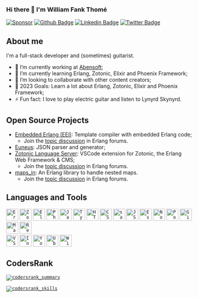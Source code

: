 ### Hi there 👋 I'm William Fank Thomé

[![Sponsor](https://img.shields.io/static/v1?label=Sponsor&message=%E2%9D%A4&logo=GitHub&color=%23fe8e86)](https://github.com/sponsors/williamthome)
[![Github Badge](https://img.shields.io/badge/-Github-000?style=flat-square&logo=Github&logoColor=white&link=https://github.com/williamthome)](https://github.com/williamthome)
[![Linkedin Badge](https://img.shields.io/badge/-LinkedIn-blue?style=flat-square&logo=Linkedin&logoColor=white&link=https://linkedin.com/in/williamthome/)](https://linkedin.com/in/williamthome/)
[![Twitter Badge](https://img.shields.io/badge/-Twitter-1ca0f1?style=flat-square&labelColor=1ca0f1&logo=twitter&logoColor=white&link=https://twitter.com/willegp88)](https://twitter.com/willegp88)

## About me

I'm a full-stack developer and (sometimes) guitarist.

- 🔭 I’m currently working at [Abensoft](https://abensoft.com.br/);
- 🌱 I’m currently learning Erlang, Zotonic, Elixir and Phoenix Framework;
- 👯 I’m looking to collaborate with other content creators;
- 🥅 2023 Goals: Learn a lot about Erlang, Zotonic, Elixir and Phoenix Framework;
- ⚡ Fun fact: I love to play electric guitar and listen to Lynyrd Skynyrd.

## Open Source Projects

- [Embedded Erlang (EEl)](https://github.com/williamthome/eel): Template compiler with embedded Erlang code;
  - Join the [topic discussion](https://erlangforums.com/t/eel-embedded-erlang-template-renderer-wip/1827) in Erlang forums.
- [Euneus](https://github.com/williamthome/euneus): JSON parser and generator;
- [Zotonic Language Server](https://github.com/williamthome/zotonic-ls): VSCode extension for Zotonic, the Erlang Web Framework & CMS;
  - Join the [topic discussion](https://erlangforums.com/t/zotonic-language-server/1416) in Erlang forums.
- [maps_in](https://github.com/williamthome/maps_in): An Erlang library to handle nested maps.
  - Join the [topic discussion](https://erlangforums.com/t/maps-in-an-erlang-library-to-handle-nested-maps/2013) in Erlang forums.

## Languages and Tools

[<code><img alt="Erlang" width="32px" src="https://cdn.icon-icons.com/icons2/2415/PNG/32/erlang_original_logo_icon_146531.png" /></code>](https:/erlang.org/)
[<code><img alt="Zotonic" width="32px" src="https://pbs.twimg.com/profile_images/527670912/zotonic_twitter_400x400.png" /></code>](https://zotonic.com/)
[<code><img alt="Elixir" width="32px" src="https://cdn.icon-icons.com/icons2/2699/PNG/32/elixir_lang_logo_icon_169207.png" /></code>](https://elixir-lang.org/)
[<code><img alt="Phoenix Framework" width="32px" src="https://fullstackphoenix.com/images/phoenix-bcd92d6eab83c07e921cb06c8121321a.png?vsn=d" /></code>](https://phoenixframework.org/)
[<code><img alt="Javascript" width="32px" src="https://cdn.icon-icons.com/icons2/2415/PNG/32/javascript_original_logo_icon_146455.png" /></code>](https://developer.mozilla.org/en-US/docs/Web/JavaScript)
[<code><img alt="Typescript" width="32px" src="https://cdn.icon-icons.com/icons2/2415/PNG/32/typescript_original_logo_icon_146317.png"></code>](https://typescriptlang.org/)
[<code><img alt="HTML5" width="32px" src="https://cdn.icon-icons.com/icons2/844/PNG/32/HTML5_icon-icons.com_67090.png"></code>](https://developer.mozilla.org/en-US/docs/Web/HTML)
[<code><img alt="CSS3" width="32px" src="https://cdn.icon-icons.com/icons2/1488/PNG/32/5351-css3_102605.png"></code>](https://developer.mozilla.org/en-US/docs/Web/CSS)
[<code><img alt="sass" width="32px" src="https://cdn.icon-icons.com/icons2/2107/PNG/32/file_type_scss_icon_130177.png"></code>](https://sass-lang.com/)
[<code><img alt="JSON" width="32px" src="https://cdn.icon-icons.com/icons2/2699/PNG/32/json_logo_icon_168489.png"></code>](https://json.org/)
[<code><img alt="Eslint" width="32px" src="https://cdn.icon-icons.com/icons2/2699/PNG/32/eslint_logo_icon_171175.png"></code>](https://eslint.org/)
[<code><img alt="NodeJs" width="32px" src="https://cdn.icon-icons.com/icons2/2107/PNG/32/file_type_node_icon_130301.png"></code>](https://nodejs.org/en/)
[<code><img alt="PostgreSQL" width="32px" src="https://cdn.icon-icons.com/icons2/2699/PNG/32/postgresql_logo_icon_170835.png"></code>](https://www.postgresql.org/)
[<code><img alt="Github" width="32px" src="https://img.icons8.com/fluency/32/FFFFFF/github.png"></code>](https://github.com/)
[<code><img alt="Markdown" width="32px" src="https://img.icons8.com/fluency/48/FFFFFF/markdown.png"></code>](https://markdownguide.org/)
[<code><img alt="React" width="32px" src="https://cdn.icon-icons.com/icons2/2415/PNG/32/react_original_logo_icon_146374.png" /></code>](https://reactjs.org/)
<br />
[<code><img alt="VSCode" width="32px" src="https://cdn.icon-icons.com/icons2/2107/PNG/32/file_type_vscode_icon_130084.png" /></code>](https://code.visualstudio.com/)
[<code><img alt="IntelliJ IDEA" width="32px" src="https://img.icons8.com/color/48/FFFFFF/intellij-idea.png" /></code>](https://jetbrains.com/idea/)
[<code><img alt="Youtrack" width="32px" src="https://upload.wikimedia.org/wikipedia/commons/archive/8/8d/20200803082247%21YouTrack_Icon.svg" /></code>](https://jetbrains.com/youtrack/)
[<code><img alt="Ubuntu" width="32px" src="https://cdn.icon-icons.com/icons2/70/PNG/32/ubuntu_14143.png"></code>](https://ubuntu.com/)
[<code><img alt="Windows" width="32px" src="https://img.icons8.com/color/48/FFFFFF/windows-95.png"></code>](https://microsoft.com/windows)

## CodersRank

[<code><img alt="codersrank_summary" src="https://cr-ss-service.azurewebsites.net/api/ScreenShot?widget=summary&username=williamthome&badges=3&show-avatar=false&style=--header-bg-color:%23000;--border-radius:10px" /></code>](https://profile.codersrank.io/user/williamthome)

[<code><img alt="codersrank_skills" src="https://cr-skills-chart-widget.azurewebsites.net/api/api?username=williamthome" /></code>](https://profile.codersrank.io/user/williamthome)
